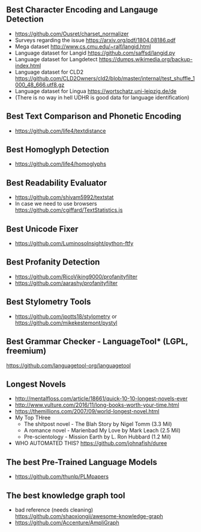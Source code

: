 ## Best Character Encoding and Langauge Detection
- https://github.com/Ousret/charset_normalizer
- Surveys regarding the issue https://arxiv.org/pdf/1804.08186.pdf
- Mega dataset http://www.cs.cmu.edu/~ralf/langid.html
- Language dataset for Langid https://github.com/saffsd/langid.py
- Language dataset for Langdetect https://dumps.wikimedia.org/backup-index.html
- Language dataset for CLD2 https://github.com/CLD2Owners/cld2/blob/master/internal/test_shuffle_1000_48_666.utf8.gz
- Language dataset for Lingua https://wortschatz.uni-leipzig.de/de
- (There is no way in hell UDHR is good data for language identification)

## Best Text Comparison and Phonetic Encoding
- https://github.com/life4/textdistance

## Best Homoglyph Detection
- https://github.com/life4/homoglyphs

## Best Readability Evaluator
- https://github.com/shivam5992/textstat
- In case we need to use browsers https://github.com/cgiffard/TextStatistics.js

## Best Unicode Fixer
- https://github.com/LuminosoInsight/python-ftfy

## Best Profanity Detection
- https://github.com/RicoViking9000/profanityfilter
- https://github.com/aarashy/profanityfilter

## Best Stylometry Tools
- https://github.com/jpotts18/stylometry or https://github.com/mikekestemont/pystyl

## Best Grammar Checker - LanguageTool* (LGPL, freemium)
https://github.com/languagetool-org/languagetool

## Longest Novels
- http://mentalfloss.com/article/18661/quick-10-10-longest-novels-ever
- http://www.vulture.com/2016/11/long-books-worth-your-time.html
- https://themillions.com/2007/09/world-longest-novel.html
- My Top THree
  - The shitpost novel - The Blah Story by Nigel Tomm (3.3 Mil)
  - A romance novel - Marienbad My Love by Mark Leach (2.5 Mil)
  - Pre-scientology - Mission Earth by L. Ron Hubbard (1.2 Mil)
- WHO AUTOMATED THIS? https://github.com/johnafish/duree

## The best Pre-Trained Language Models
- https://github.com/thunlp/PLMpapers

## The best knowledge graph tool
- bad reference (needs cleaning) https://github.com/shaoxiongji/awesome-knowledge-graph
- https://github.com/Accenture/AmpliGraph
